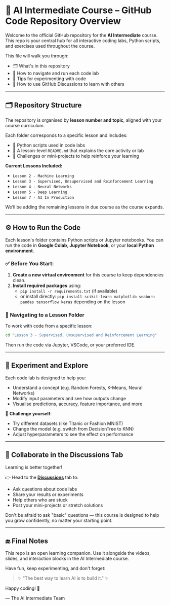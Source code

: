 # 🧠 AI Intermediate Course – GitHub Code Repository Overview

Welcome to the official GitHub repository for the **AI Intermediate** course. This repo is your central hub for all interactive coding labs, Python scripts, and exercises used throughout the course.

This file will walk you through:

- 🗂 What's in this repository
- 🔁 How to navigate and run each code lab
- 🧪 Tips for experimenting with code
- 💬 How to use GitHub Discussions to learn with others

---

## 🗂 Repository Structure

The repository is organised by **lesson number and topic**, aligned with your course curriculum.

Each folder corresponds to a specific lesson and includes:

- 📁 Python scripts used in code labs  
- 📘 A lesson-level `README.md` that explains the core activity or lab  
- 🎯 Challenges or mini-projects to help reinforce your learning  

**Current Lessons Included:**

- `Lesson 2 - Machine Learning`
- `Lesson 3 - Supervised, Unsupervised and Reinforcement Learning`
- `Lesson 4 - Neural Networks`
- `Lesson 5 - Deep Learning`
- `Lesson 7 - AI In Production`

We’ll be adding the remaining lessons in due course as the course expands.

---

## ⚙️ How to Run the Code

Each lesson's folder contains Python scripts or Jupyter notebooks. You can run the code in **Google Colab**, **Jupyter Notebook**, or your **local Python environment**.

### ✅ Before You Start:
1. **Create a new virtual environment** for this course to keep dependencies clean.
2. **Install required packages** using:
   - `pip install -r requirements.txt` (if available)
   - or install directly: `pip install scikit-learn matplotlib seaborn pandas tensorflow keras` depending on the lesson

### 🚶 Navigating to a Lesson Folder

To work with code from a specific lesson:

```bash
cd "Lesson 3 - Supervised, Unsupervised and Reinforcement Learning"
```

Then run the code via Jupyter, VSCode, or your preferred IDE.

---

## 🧪 Experiment and Explore

Each code lab is designed to help you:

- Understand a concept (e.g. Random Forests, K-Means, Neural Networks)
- Modify input parameters and see how outputs change
- Visualise predictions, accuracy, feature importance, and more

🎯 **Challenge yourself**:
- Try different datasets (like Titanic or Fashion MNIST)
- Change the model (e.g. switch from DecisionTree to KNN)
- Adjust hyperparameters to see the effect on performance

---

## 💬 Collaborate in the Discussions Tab

Learning is better together!

👉 Head to the **[Discussions](../../discussions)** tab to:

- Ask questions about code labs
- Share your results or experiments
- Help others who are stuck
- Post your mini-projects or stretch solutions

Don't be afraid to ask "basic" questions — this course is designed to help you grow confidently, no matter your starting point.

---

## 🔚 Final Notes

This repo is an open learning companion. Use it alongside the videos, slides, and interaction blocks in the AI Intermediate course.

Have fun, keep experimenting, and don't forget:

> ✨ "The best way to learn AI is to build it." ✨

Happy coding! 🚀

— The AI Intermediate Team